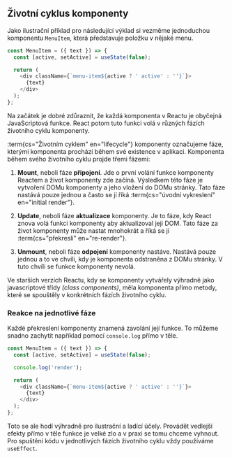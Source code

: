 ## Životní cyklus komponenty

Jako ilustrační příklad pro následující výklad si vezměme jednoduchou komponentu `MenuItem`, která představuje položku v nějaké menu. 

```js
const MenuItem = ({ text }) => {
  const [active, setActive] = useState(false);

  return (
    <div className={`menu-item${active ? ' active' : ''}`}>
      {text}
    </div>
  );
};
```

Na začátek je dobré zdůraznit, že každá komponenta v Reactu je obyčejná JavaScriptová funkce. React potom tuto funkci volá v různých fázích životního cyklu komponenty. 

:term{cs="Životním cyklem" en="lifecycle"} komponenty označujeme fáze, kterými komponenta prochází během své existence v aplikaci. Komponenta během svého životního cyklu projde třemi fázemi:

1. **Mount**, neboli fáze **připojení**. Jde o první volání funkce komponenty Reactem a život komponenty zde začíná. Výsledkem této fáze je vytvoření DOMu komponenty a jeho vložení do DOMu stránky. Tato fáze nastává pouze jednou a často se jí říká :term{cs="úvodní vykreslení" en="initial render"}.

2. **Update**, neboli fáze **aktualizace** komponenty. Je to fáze, kdy React znova volá funkci komponenty aby aktualizoval jeji DOM. Tato fáze za život komponenty může nastat mnohokrát a říká se jí :term{cs="překreslí" en="re-render"}.

3. **Unmount**, neboli fáze **odpojení** komponenty nastáve. Nastává pouze jednou a to ve chvíli, kdy je komponenta odstraněna z DOMu stránky. V tuto chvíli se funkce komponenty nevolá. 

Ve starších verzích Reactu, kdy se komponenty vytvářely výhradně jako javascriptové třídy *(class components)*, měla komponenta přímo metody, které se spouštěly v konkrétních fázích životního cyklu.

### Reakce na jednotlivé fáze

Každé překreslení komponenty znamená zavolání její funkce. To můžeme snadno zachytit například pomocí `console.log` přímo v těle. 

```js
const MenuItem = ({ text }) => {
  const [active, setActive] = useState(false);

  console.log('render');

  return (
    <div className={`menu-item${active ? ' active' : ''}`}>
      {text}
    </div>
  );
};
```

Toto se ale hodí výhradně pro ilustrační a ladící účely. Provádět vedlejší efekty přímo v těle funkce je velké zlo a v praxi se tomu chceme vyhnout. Pro spuštění kódu v jednotlivých fázích životního cyklu vždy používáme `useEffect`.
